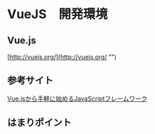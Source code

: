 VueJS　開発環境
======================

Vue.js
------
[http://vuejs.org/](http://vuejs.org/ "")

参考サイト
------
[Vue.jsから手軽に始めるJavaScriptフレームワーク](http://qiita.com/icoxfog417/items/49f7301be502bc2ad897 "")

はまりポイント
------
